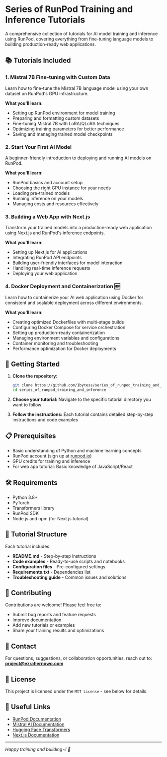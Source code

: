 # Series of RunPod Training and Inference Tutorials

A comprehensive collection of tutorials for AI model training and inference using RunPod, covering everything from fine-tuning language models to building production-ready web applications.

## 📚 Tutorials Included

### 1. Mistral 7B Fine-tuning with Custom Data
Learn how to fine-tune the Mistral 7B language model using your own dataset on RunPod's GPU infrastructure.

**What you'll learn:**
- Setting up RunPod environment for model training
- Preparing and formatting custom datasets
- Fine-tuning Mistral 7B with LoRA/QLoRA techniques
- Optimizing training parameters for better performance
- Saving and managing trained model checkpoints

### 2. Start Your First AI Model
A beginner-friendly introduction to deploying and running AI models on RunPod.

**What you'll learn:**
- RunPod basics and account setup
- Choosing the right GPU instance for your needs
- Loading pre-trained models
- Running inference on your models
- Managing costs and resources effectively

### 3. Building a Web App with Next.js
Transform your trained models into a production-ready web application using Next.js and RunPod's inference endpoints.

**What you'll learn:**
- Setting up Next.js for AI applications
- Integrating RunPod API endpoints
- Building user-friendly interfaces for model interaction
- Handling real-time inference requests
- Deploying your web application

### 4. Docker Deployment and Containerization 🆕
Learn how to containerize your AI web application using Docker for consistent and scalable deployment across different environments.

**What you'll learn:**
- Creating optimized Dockerfiles with multi-stage builds
- Configuring Docker Compose for service orchestration
- Setting up production-ready containerization
- Managing environment variables and configurations
- Container monitoring and troubleshooting
- Performance optimization for Docker deployments

## 🚀 Getting Started

1. **Clone the repository:**
   ```bash
   git clone https://github.com/1bytess/series_of_runpod_training_and_inference.git
   cd series_of_runpod_training_and_inference
   ```

2. **Choose your tutorial:**
   Navigate to the specific tutorial directory you want to follow

3. **Follow the instructions:**
   Each tutorial contains detailed step-by-step instructions and code examples

## 📋 Prerequisites

- Basic understanding of Python and machine learning concepts
- RunPod account (sign up at [runpod.io](https://runpod.io))
- GPU credits for training and inference
- For web app tutorial: Basic knowledge of JavaScript/React

## 🛠️ Requirements

- Python 3.8+
- PyTorch
- Transformers library
- RunPod SDK
- Node.js and npm (for Next.js tutorial)

## 📖 Tutorial Structure

Each tutorial includes:
- **README.md** - Step-by-step instructions
- **Code examples** - Ready-to-use scripts and notebooks
- **Configuration files** - Pre-configured settings
- **Requirements.txt** - Dependencies list
- **Troubleshooting guide** - Common issues and solutions

## 🤝 Contributing

Contributions are welcome! Please feel free to:
- Submit bug reports and feature requests
- Improve documentation
- Add new tutorials or examples
- Share your training results and optimizations

## 📧 Contact

For questions, suggestions, or collaboration opportunities, reach out to:
**project@ezrahernowo.com**

## 📄 License

This project is licensed under the `MIT License` - see below for details.

## 🔗 Useful Links

- [RunPod Documentation](https://docs.runpod.io/)
- [Mistral AI Documentation](https://docs.mistral.ai/)
- [Hugging Face Transformers](https://huggingface.co/docs/transformers)
- [Next.js Documentation](https://nextjs.org/docs)

---

*Happy training and building~! 🚀*
